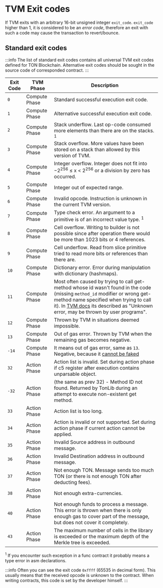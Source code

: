 # TVM Exit codes

If TVM exits with an arbitrary 16-bit unsigned integer `exit_code`. `exit_code` higher than 1, it is considered to be an _error code_, therefore an exit with such a code may cause the transaction to revert/bounce. 

## Standard exit codes

:::info
The list of standard exit codes contains all universal TVM exit codes defined for TON Blockchain. Alternative exit codes should be sought in the source code of corresponded contract.
:::

| Exit Code | TVM Phase     | Description                                                                                                                                                                                                                                                                           |
|-----------|---------------|---------------------------------------------------------------------------------------------------------------------------------------------------------------------------------------------------------------------------------------------------------------------------------------|
| `0`       | Compute Phase | Standard successful execution exit code.                                                                                                                                                                                                                                              |
| `1`       | Compute Phase | Alternative successful execution exit code.                                                                                                                                                                                                                                           |
| `2`       | Compute Phase | Stack underflow. Last op-code consumed more elements than there are on the stacks. <sup>1</sup>                                                                                                                                                                                       |
| `3`       | Compute Phase | Stack overflow. More values have been stored on a stack than allowed by this version of TVM.                                                                                                                                                                                          |
| `4`       | Compute Phase | Integer overflow. Integer does not fit into −2<sup>256</sup> ≤ x < 2<sup>256</sup> or a division by zero has occurred.                                                                                                                                                                |
| `5`       | Compute Phase | Integer out of expected range.                                                                                                                                                                                                                                                        |
| `6`       | Compute Phase | Invalid opcode. Instruction is unknown in the current TVM version.                                                                                                                                                                                                                    |
| `7`       | Compute Phase | Type check error. An argument to a primitive is of an incorrect value type. <sup>1</sup>                                                                                                                                                                                              |
| `8`       | Compute Phase | Cell overflow. Writing to builder is not possible since after operation there would be more than 1023 bits or 4 references.                                                                                                                                                           |
| `9`       | Compute Phase | Cell underflow. Read from slice primitive tried to read more bits or references than there are.                                                                                                                                                                                       |
| `10`      | Compute Phase | Dictionary error. Error during manipulation with dictionary (hashmaps).                                                                                                                                                                                                               |
| `11`      | Compute Phase | Most often caused by trying to call get-method whose id wasn't found in the code (missing `method_id` modifier or wrong get-method name specified when trying to call it). In [TVM docs](https://ton.org/tvm.pdf) its described as "Unknown error, may be thrown by user programs". | 
| `12`      | Compute Phase | Thrown by TVM in situations deemed impossible.                                                                                                                                                                                                                                        |
| `13`      | Compute Phase | Out of gas error. Thrown by TVM when the remaining gas becomes negative.                                                                                                                                                                                                              |
| `-14`     | Compute Phase | It means out of gas error, same as `13`. Negative, because it [cannot be faked](https://github.com/ton-blockchain/ton/blob/20758d6bdd0c1327091287e8a620f660d1a9f4da/crypto/vm/vm.cpp#L492)                                                                                            |
| `32`      | Action Phase  | Action list is invalid. Set during action phase if c5 register after execution contains unparsable object.                                                                                                                                                                            |
| `-32`     | Action Phase  | (the same as prev 32) - Method ID not found. Returned by TonLib during an attempt to execute non-existent get method.                                                                                                                                                                 |
| `33`      | Action Phase  | Action list is too long.                                                                                                                                                                                                                                                              |
| `34`      | Action Phase  | Action is invalid or not supported. Set during action phase if current action cannot be applied.                                                                                                                                                                                      |
| `35`      | Action Phase  | Invalid Source address in outbound message.                                                                                                                                                                                                                                           |
| `36`      | Action Phase  | Invalid Destination address in outbound message.                                                                                                                                                                                                                                      |
| `37`      | Action Phase  | Not enough TON. Message sends too much TON (or there is not enough TON after deducting fees).                                                                                                                                                                                         |
| `38`      | Action Phase  | Not enough extra-currencies.                                                                                                                                                                                                                                                          |
| `40`      | Action Phase  | Not enough funds to process a message. This error is thrown when there is only enough gas to cover part of the message, but does not cover it completely.                                                                                                                             |
| `43`      | Action Phase  | The maximum number of cells in the library is exceeded or the maximum depth of the Merkle tree is exceeded.                                                                                                                                                                           |

<sup>1</sup> If you encounter such exception in a func contract it probably means a type error in asm declarations.

:::info
Often you can see the exit code `0xffff` (65535 in decimal form). This usually means that the received opcode is unknown to the contract. When writing contracts, this code is set by the developer himself.
:::